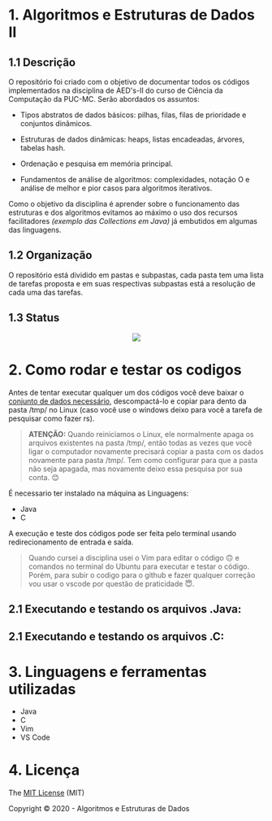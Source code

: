 # 1. Algoritmos e Estruturas de Dados II 

## 1.1 Descrição

O repositório foi criado com o objetivo de documentar todos os códigos implementados na disciplina de AED's-II do curso de Ciência da Computação da PUC-MC. Serão abordados os assuntos: 

- Tipos abstratos de dados básicos: pilhas, filas, filas de prioridade e conjuntos
dinâmicos. 

- Estruturas de dados dinâmicas: heaps, listas encadeadas, árvores, tabelas hash. 

- Ordenação e pesquisa em memória principal. 

- Fundamentos de análise de algoritmos: complexidades, notação O e análise de melhor e pior casos para algoritmos iterativos.

Como o objetivo da disciplina é aprender sobre o funcionamento das estruturas e dos algoritmos evitamos ao máximo o uso dos recursos facilitadores _(exemplo das Collections em Java)_ já embutidos em algumas das linguagens.


## 1.2 Organização

O repositório está dividido em pastas e subpastas, cada pasta tem uma lista de tarefas proposta e em suas respectivas subpastas está a resolução de cada uma das tarefas. 

## 1.3 Status

<p align="center">
   <img src="https://img.shields.io/badge/STATUS-EM%20DESENVOLVIMENTO-brightgreen"/>   
</p>

# 2. Como rodar e testar os codigos

Antes de tentar executar qualquer um dos códigos você deve baixar o [conjunto de dados necessário](https://github.com/yoruichi-sama/Algoritmos-e-Estruturas-de-Dados/tree/main/Conjunto%20de%20Dados), descompactá-lo e copiar para dento da pasta /tmp/ no Linux (caso você use o windows deixo para você a tarefa de pesquisar como fazer rs).

> **ATENÇÃO:** Quando reiniciamos o Linux, ele normalmente apaga os arquivos existentes na pasta /tmp/, então todas as vezes que você ligar o computador novamente precisará copiar a pasta com os dados novamente para pasta /tmp/. Tem como configurar para que a pasta não seja apagada, mas novamente deixo essa pesquisa por sua conta. :blush:

É necessario ter instalado na máquina as Linguagens:

- Java
- C

A execução e teste dos códigos pode ser feita pelo terminal usando redirecionamento de entrada e saída.

>Quando cursei a disciplina usei o Vim para editar o código :upside_down_face: e comandos no terminal do Ubuntu para executar e testar o código. Porém, para subir o codigo para o github e fazer qualquer correção vou usar o vscode por questão de praticidade :innocent:.

## 2.1 Executando e testando os arquivos .Java:

## 2.1 Executando e testando os arquivos .C:

# 3. Linguagens e ferramentas utilizadas

* Java
* C
* Vim
* VS Code
# 4. Licença

The [MIT License](https://pt.wikipedia.org/wiki/Licen%C3%A7a_MIT) (MIT)

Copyright :copyright: 2020 - Algoritmos e Estruturas de Dados